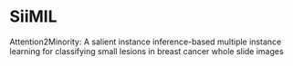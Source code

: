 # SiiMIL
Attention2Minority: A salient instance inference-based multiple instance learning for classifying small lesions in breast cancer whole slide images
